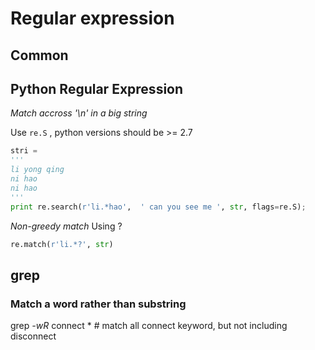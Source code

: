 # Regular expression

## Common

## Python Regular Expression
*Match accross '\n' in a big string*

Use ```re.S``` ,  python versions should be >= 2.7
```python
stri = 
'''
li yong qing
ni hao
ni hao
'''
print re.search(r'li.*hao',  ' can you see me ', str, flags=re.S);
```

*Non-greedy match*
Using ?
```python
re.match(r'li.*?', str)
```


## grep 
### Match a word rather than substring

grep  *-wR*  connect  *  # match all connect keyword, but not including disconnect 
